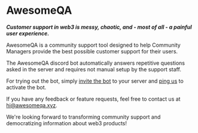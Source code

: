 # AwesomeQA
***Customer support in web3 is messy, chaotic, and - most of all - a painful user experience.***

AwesomeQA is a community support tool designed to help Community Managers provide the best possible customer support for their users.

The AwesomeQA discord bot automatically answers repetitive questions asked in the server and requires not manual setup by the support staff.

For trying out the bot, simply [invite the bot](https://awesomeqa.xyz/) to your server and [ping us](mailto:hi@awesomeqa.xyz) to activate the bot.

If you have any feedback or feature requests, feel free to contact us at [hi@awesomeqa.xyz](mailto:hi@awesomeqa.xyz).

We're looking forward to transforming community support and democratizing information about web3 products!
